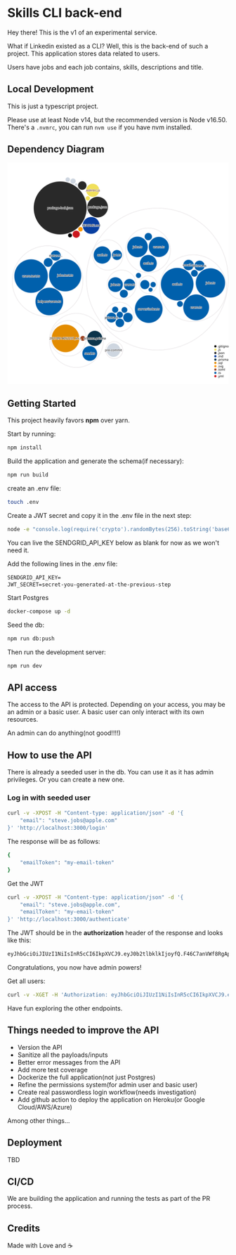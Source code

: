 # Skills CLI back-end

Hey there! This is the v1 of an experimental service.

What if Linkedin existed as a CLI? Well, this is the back-end of such a project.
This application stores data related to users.

Users have jobs and each job contains, skills, descriptions and title.

## Local Development

This is just a typescript project.

Please use at least Node v14, but the recommended version is Node v16.50. There's a `.nvmrc`, you can run `nvm use` if you have nvm installed.

## Dependency Diagram

![Visualization of this repo](./diagram.svg)

## Getting Started

This project heavily favors <b>npm</b> over yarn.

Start by running:

```bash
npm install
```

Build the application and generate the schema(if necessary):

```bash
npm run build
```

create an .env file:

```bash
touch .env
```

Create a JWT secret and copy it in the .env file in the next step:

```bash
node -e "console.log(require('crypto').randomBytes(256).toString('base64'));"
```

You can live the SENDGRID_API_KEY below as blank for now as we won't need it.

Add the following lines in the .env file:

```.env
SENDGRID_API_KEY=
JWT_SECRET=secret-you-generated-at-the-previous-step
```

Start Postgres

```bash
docker-compose up -d
```

Seed the db:

```bash
npm run db:push
```

Then run the development server:

```bash
npm run dev
```

## API access

The access to the API is protected. Depending on your access, you may be an admin or a basic user.
A basic user can only interact with its own resources.

An admin can do anything(not good!!!!)

## How to use the API

There is already a seeded user in the db. You can use it as it has admin privileges.
Or you can create a new one.

### Log in with seeded user

```bash
curl -v -XPOST -H "Content-type: application/json" -d '{
    "email": "steve.jobs@apple.com"
}' 'http://localhost:3000/login'
```

The response will be as follows:

```bash
{
    "emailToken": "my-email-token"
}
```

Get the JWT

```bash
curl -v -XPOST -H "Content-type: application/json" -d '{
    "email": "steve.jobs@apple.com",
    "emailToken": "my-email-token"
}' 'http://localhost:3000/authenticate'
```

The JWT should be in the <b>authorization</b> header of the response and looks like this:

```bash
eyJhbGciOiJIUzI1NiIsInR5cCI6IkpXVCJ9.eyJ0b2tlbklkIjoyfQ.F46C7anVWf8RgAp6P1G1HuzNiFLolTebFzW6nPI0S4I
```

Congratulations, you now have admin powers!

Get all users:

```bash
curl -v -XGET -H 'Authorization: eyJhbGciOiJIUzI1NiIsInR5cCI6IkpXVCJ9.eyJ0b2tlbklkIjoyfQ.F46C7anVWf8RgAp6P1G1HuzNiFLolTebFzW6nPI0S4I' -H "Content-type: application/json" 'http://localhost:3000/users'
```

Have fun exploring the other endpoints.

## Things needed to improve the API

- Version the API
- Sanitize all the payloads/inputs
- Better error messages from the API
- Add more test coverage
- Dockerize the full application(not just Postgres)
- Refine the permissions system(for admin user and basic user)
- Create real passwordless login workflow(needs investigation)
- Add github action to deploy the application on Heroku(or Google Cloud/AWS/Azure)

Among other things...

## Deployment

TBD

## CI/CD

We are building the application and running the tests as part of the PR process.

## Credits

Made with Love and :coffee:
